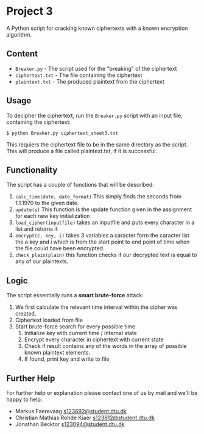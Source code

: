 Project 3
=========

A Python script for cracking known ciphertexts with a known
encryption algorithm.


## Content

 * `Breaker.py` - The script used for the "breaking" of the ciphertext
 * `ciphertext.txt` - The file containing the ciphertext
 * `plaintext.txt` - The produced plaintext from the ciphertext
 

## Usage

To decipher the ciphertext, run the `Breaker.py` script with an input
file, containing the ciphertext:

    $ python Breaker.py ciphertext_sheet3.txt
This requiers the ciphertext file to be in the same directory as the script. 
This will produce a file called plaintext.txt, if it is successful.

## Functionality

The script has a couple of functions that will be described:

 1. `calc_time(date, date_format)` This simply finds the seconds from 1.1.1970 to the given date.
 2. `update(s)` This function is the update function given in the assignment for each new key initialization
 3. `load_cipher(inputfile)` takes an inputfile and puts every character in a list and returns it
 4. `encrypt(c, key, i)` takes 3 variables a caracter form the caracter list the a key and i which is from the start point to end point of time when the file could have been encrypted.
 5. `check_plain(plain)` this function checks if our decrypted text is equal to any of our plaintexts.


## Logic

The script essentially runs a **smart brute-force** attack:

 1. We first calculate the relevant time interval within the cipher was
 created.
 2. Ciphertext loaded from file
 3. Start brute-force search for every possible time
     1. Initialize key with current time / internal state
     2. Encrypt every character in ciphertext with current state
     3. Check if result contains any of the words in the array of
     possible known plaintext elements.
     4. If found, print key and write to file


## Further Help

For further help or explanation please contact one of us by mail and
we'll be happy to help:

 * Markus Faerevaag [s123692@student.dtu.dk](mailto:s123692@student.dtu.dk)
 * Christian Mathias Rohde Kiaer [s123812@student.dtu.dk](mailto:s123812@student.dtu.dk)
 * Jonathan Becktor [s123094@student.dtu.dk](mailto:s123094@student.dtu.dk)
